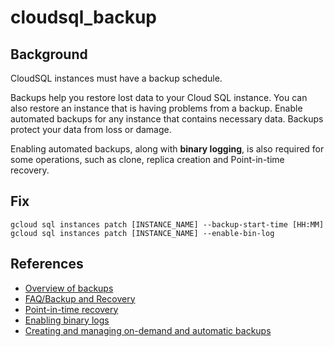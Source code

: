 # cloudsql_backup

## Background

CloudSQL instances must have a backup schedule.

Backups help you restore lost data to your Cloud SQL instance. You can also restore an instance that is having problems from a backup. Enable automated backups for any instance that contains necessary data. Backups protect your data from loss or damage.

Enabling automated backups, along with **binary logging**, is also required for some operations, such as clone, replica creation and Point-in-time recovery.

## Fix

```shell
gcloud sql instances patch [INSTANCE_NAME] --backup-start-time [HH:MM]
gcloud sql instances patch [INSTANCE_NAME] --enable-bin-log
```

## References

- [Overview of backups](https://cloud.google.com/sql/docs/mysql/backup-recovery/backups)
- [FAQ/Backup and Recovery](https://cloud.google.com/sql/faq#backup-and-recovery)
- [Point-in-time recovery](https://cloud.google.com/sql/docs/mysql/backup-recovery/restore#tips-pitr)
- [Enabling binary logs](https://cloud.google.com/sql/docs/mysql/backup-recovery/pitr#enablingpitr)
- [Creating and managing on-demand and automatic backups](https://cloud.google.com/sql/docs/mysql/backup-recovery/backing-up#gcloud)
